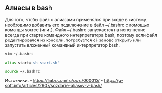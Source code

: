 Алиасы в bash
---
Для того, чтобы файл с алиасами применялся при входе в систему, необходимо добавить его подключение в файл ~/.bashrc с помощью команды source (или .). Файл ~/.bashrc запускается на исполнение всегда при старте командного интерпретатора bash, поэтому если файл редактировался из консоли, потребуется её заново открыть или запустить вложенный командный интерпретатор bash.

```sh
vim ~/.bashrc
```

```sh
alias start='sh start.sh'
```

```sh
source ~/.bashrc
```
Источники:
    - https://habr.com/ru/post/660615/
    - https://g-soft.info/articles/2907/sozdanie-aliasov-v-bash/
